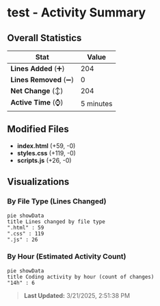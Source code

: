 # test - Activity Summary 

## Overall Statistics

| Stat                   | Value                                                             |
| ---------------------- | ----------------------------------------------------------------- |
| **Lines Added** (➕)   | 204                                          |
| **Lines Removed** (➖) | 0                                        |
| **Net Change** (↕)    | 204                |
| **Active Time** (⌚)   | 5 minutes |


## Modified Files
- **index.html** (+59, -0)
- **styles.css** (+119, -0)
- **scripts.js** (+26, -0)

## Visualizations

### By File Type (Lines Changed)

```mermaid
pie showData
title Lines changed by file type
".html" : 59
".css" : 119
".js" : 26
```

### By Hour (Estimated Activity Count)

```mermaid
pie showData
title Coding activity by hour (count of changes)
"14h" : 6
```


> **Last Updated:** 3/21/2025, 2:51:38 PM